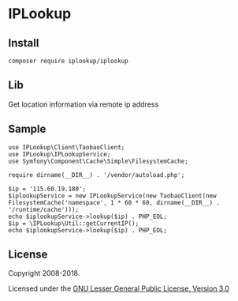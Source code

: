 IPLookup
============

Install
-------
    composer require iplookup/iplookup

Lib
---
Get location information via remote ip address

Sample
------
    use IPLookup\Client\TaobaoClient;
    use IPLookup\IPLookupService;
    use Symfony\Component\Cache\Simple\FilesystemCache;
    
    require dirname(__DIR__) . '/vendor/autoload.php';
    
    $ip = '115.60.19.180';
    $iplookupService = new IPLookupService(new TaobaoClient(new FilesystemCache('namespace', 1 * 60 * 60, dirname(__DIR__) . '/runtime/cache')));
    echo $iplookupService->lookup($ip) . PHP_EOL;
    $ip = \IPLookup\Util::getCurrentIP();
    echo $iplookupService->lookup($ip) . PHP_EOL;
    
License
-------

Copyright 2008-2018.

Licensed under the [GNU Lesser General Public License, Version 3.0](https://www.gnu.org/licenses/lgpl.txt)